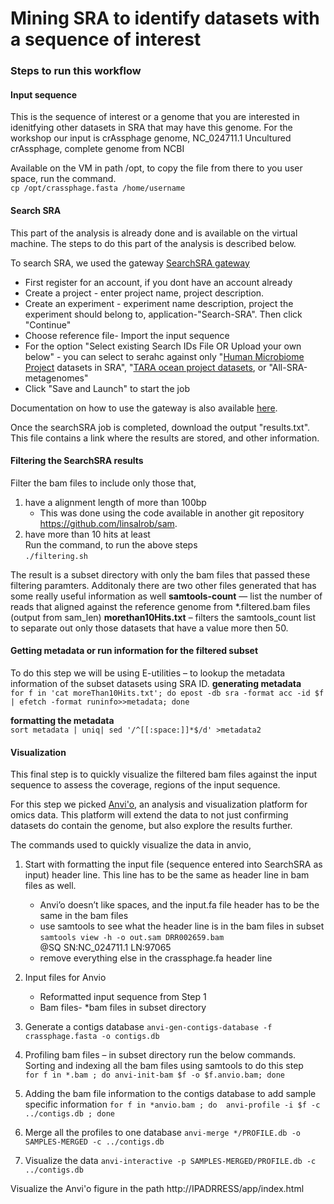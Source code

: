 # Mining SRA to identify datasets with a sequence of interest # 

### Steps to run this workflow
#### Input sequence
This is the sequence of interest or a genome that you are interested in idenitfying other datasets in SRA that may have this genome.
For the workshop our input is crAssphage genome, NC_024711.1 Uncultured crAssphage, complete genome from NCBI 

Available on the VM in path /opt, to copy the file from there to you user space, run the command. \
`cp /opt/crassphage.fasta /home/username`

#### Search SRA 
This part of the analysis is already done and is available on the virtual machine. The steps to do this part of the analysis is described below. 

To search SRA, we used the gateway [SearchSRA gateway](https://www.searchsra.org/)
- First register for an account, if you dont have an account already
- Create a project - enter project name, project description. 
- Create an experiment - experiment name description, project the experiment should belong to, application-"Search-SRA". Then click "Continue" 
- Choose reference file- Import the input sequence 
- For the option "Select existing Search IDs File OR Upload your own below" - you can select to serahc against only "[Human Microbiome Project](https://www.hmpdacc.org/ihmp/) datasets in SRA", "[TARA ocean project datasets](https://oceans.taraexpeditions.org/en/m/about-tara/les-expeditions/tara-oceans/), or "All-SRA-metagenomes"
- Click "Save and Launch" to start the job

Documentation on how to use the gateway is also available [here](https://www.searchsra.org/pages/documentation).

Once the searchSRA job is completed, download the output "results.txt". This file contains a link where the results are stored, and other information.     

#### Filtering the SearchSRA results 
Filter the bam files to include only those that, 
1. have a alignment length of more than 100bp 
    - This was done using the code available in another git repository https://github.com/linsalrob/sam.
2. have more than 10 hits at least \
Run the command, to run the above steps \
`./filtering.sh` 

The result is a subset directory with only the bam files that passed these filtering paramters. Additonaly there are two other files generated that has some really useful information as well 
**samtools-count** — list the number of reads that aligned against the reference genome from *.filtered.bam files (output from sam_len) 
**morethan10Hits.txt** – filters the samtools_count list to separate out only those datasets that have a value more then 50.  

#### Getting metadata or run information for the filtered subset
To do this step we will be using E-utilities – to lookup the metadata information of the subset datasets using SRA ID.
**generating metadata** \
`for f in 'cat moreThan10Hits.txt'; do epost -db sra -format acc -id $f | efetch -format runinfo>>metadata; done`

**formatting the metadata** \
`sort metadata | uniq| sed '/^[[:space:]]*$/d' >metadata2`

#### Visualization 
This final step is to quickly visualize the filtered bam files against the input sequence to assess the coverage, regions of the input sequence.

For this step we picked [Anvi'o](http://merenlab.org/software/anvio/), an analysis and visualization platform for omics data. This platform will extend the data to not just confirming datasets do contain the genome, but also explore the results further. 

The commands used to quickly visualize the data in anvio, 
1. Start with formatting the input file (sequence entered into SearchSRA as input) header line. This line has to be the same as header line in bam files as well. 
	-  Anvi’o doesn’t like spaces, and the input.fa file header has to be the same in the bam files
	-  use samtools to see what the header line is in the bam files in subset \
		`samtools view -h -o out.sam DRR002659.bam` \
		        @SQ     SN:NC_024711.1  LN:97065 
	- remove everything else in the crassphage.fa header line 
2. Input files for Anvio
    - Reformatted input sequence from Step 1 
    - Bam files- *bam files in subset directory 
    
3. Generate a contigs database 
	`anvi-gen-contigs-database -f crassphage.fasta -o contigs.db`
    
4. Profiling bam files – in subset directory run the below commands.
    Sorting and indexing all the bam files using samtools to do this step  
    `for f in *.bam ; do anvi-init-bam $f -o $f.anvio.bam; done`

5. Adding the bam file information to the contigs database to add sample specific information
	`for f in *anvio.bam ; do  anvi-profile -i $f -c ../contigs.db ; done`

6. Merge all the profiles to one database 
    `anvi-merge */PROFILE.db -o SAMPLES-MERGED -c ../contigs.db`

7. Visualize the data 
    `anvi-interactive -p SAMPLES-MERGED/PROFILE.db -c ../contigs.db`

Visualize the Anvi'o figure in the path http://IPADRRESS/app/index.html
